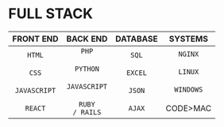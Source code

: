 # FULL STACK
|FRONT END|BACK END|DATABASE|SYSTEMS|
|:-:|:-:|:-:|:-:|
|<CODE>HTML</CODE><br><br><CODE>CSS</CODE><br><br><CODE>JAVASCRIPT</CODE><br><br><CODE>REACT</CODE>|<CODE>PHP</CODE><br><br><CODE>PYTHON</CODE><br><br><CODE>JAVASCRIPT</CODE><br><br><CODE>RUBY / RAILS</CODE>|<CODE>SQL</CODE><br><br><CODE>EXCEL</CODE><br><br><CODE>JSON</CODE><br><br><CODE>AJAX</CODE>|<CODE>NGINX</CODE><br><br><CODE>LINUX</CODE><br><br><CODE>WINDOWS</CODE><br><br>CODE>MAC</CODE>|
